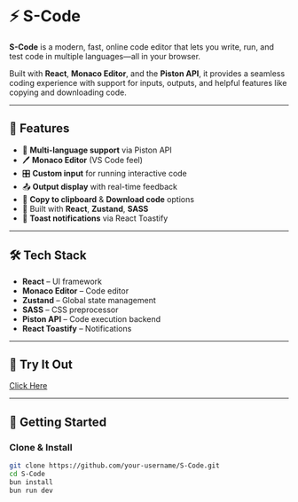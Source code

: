 # ⚡ S-Code

**S-Code** is a modern, fast, online code editor that lets you write, run, and test code in multiple languages—all in your browser.

Built with **React**, **Monaco Editor**, and the **Piston API**, it provides a seamless coding experience with support for inputs, outputs, and helpful features like copying and downloading code.

---

## 🚀 Features

- 🧠 **Multi-language support** via Piston API
- 🖊️ **Monaco Editor** (VS Code feel)
- 🎛️ **Custom input** for running interactive code
- 📤 **Output display** with real-time feedback
- 📎 **Copy to clipboard** & **Download code** options
- 🔄 Built with **React**, **Zustand**, **SASS**
- 🔔 **Toast notifications** via React Toastify

---

## 🛠️ Tech Stack

- **React** – UI framework  
- **Monaco Editor** – Code editor  
- **Zustand** – Global state management  
- **SASS** – CSS preprocessor  
- **Piston API** – Code execution backend  
- **React Toastify** – Notifications

---

## 🧪 Try It Out

[Click Here](https://s-code-omega.vercel.app/)

---

## 🧰 Getting Started

### Clone & Install

```bash
git clone https://github.com/your-username/S-Code.git
cd S-Code
bun install
bun run dev
```
